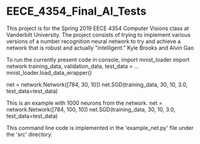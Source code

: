 # EECE_4354_Final_AI_Tests
This project is for the Spring 2019 EECE 4354 Computer Visions class at Vanderbilt University. The project consists of trying to implement various versions of a number recognition neural network to try and achieve a network that is robust and actually "intelligent." Kyle Brooks and Alvin Gao

To run the currently present code in console, import mnist_loader import network training_data, validation_data, test_data = 
... mnist_loader.load_data_wrapper()

net = network.Network([784, 30, 10]) net.SGD(training_data, 30, 10, 3.0, test_data=test_data)

This is an example with 1000 neurons from the network. net = network.Network([784, 100, 10]) net.SGD(training_data, 30, 10, 3.0, test_data=test_data)

This command line code is implemented in the 'example_net.py' file under the 'src' directory.
